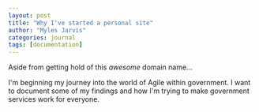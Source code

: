 ```yaml
---
layout: post
title: "Why I've started a personal site"
author: "Myles Jarvis"
categories: journal
tags: [documentation]
---
```


Aside from getting hold of this *awesome* domain name...

I'm beginning my journey into the world of Agile within government. I want to document some of my findings and how I'm trying to make government services work for everyone.